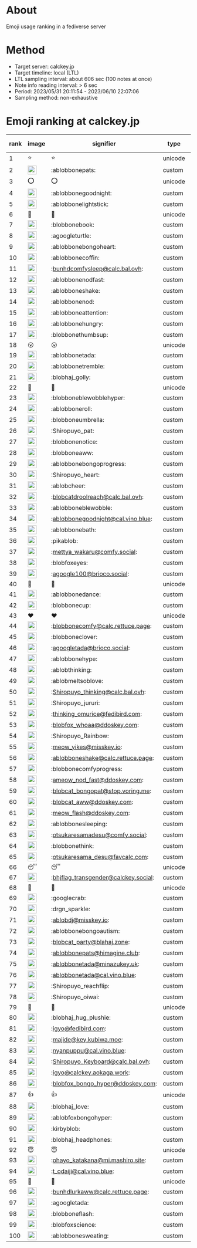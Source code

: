 # About
Emoji usage ranking in a fediverse server

# Method
- Target server: calckey.jp
- Target timeline: local (LTL)
- LTL sampling interval: about 606 sec (100 notes at once)
- Note info reading interval: > 6 sec
- Period: 2023/05/31 20:11:54 - 2023/06/10 22:07:06 
- Sampling method: non-exhaustive

# Emoji ranking at calckey.jp

|rank|image|signifier|type|frequency score|
|----|----|----|----|----|
|1|⭐|⭐|unicode|158|
|2|<img height="24" src="https://calckey.jp/emoji/ablobbonepats.webp">|:ablobbonepats:|custom|52|
|3|⭕|⭕|unicode|19|
|4|<img height="24" src="https://calckey.jp/emoji/ablobbonegoodnight.webp">|:ablobbonegoodnight:|custom|18|
|5|<img height="24" src="https://calckey.jp/emoji/ablobbonelightstick.webp">|:ablobbonelightstick:|custom|18|
|6|🎉|🎉|unicode|8|
|7|<img height="24" src="https://calckey.jp/emoji/blobbonebook.webp">|:blobbonebook:|custom|8|
|8|<img height="24" src="https://calckey.jp/emoji/agoogleturtle.webp">|:agoogleturtle:|custom|7|
|9|<img height="24" src="https://calckey.jp/emoji/ablobbonebongoheart.webp">|:ablobbonebongoheart:|custom|7|
|10|<img height="24" src="https://calckey.jp/emoji/ablobbonecoffin.webp">|:ablobbonecoffin:|custom|6|
|11|<img height="24" src="https://calckey.jp/emoji/bunhdcomfysleep.webp">|:bunhdcomfysleep@calc.bal.ovh:|custom|6|
|12|<img height="24" src="https://calckey.jp/emoji/ablobbonenodfast.webp">|:ablobbonenodfast:|custom|6|
|13|<img height="24" src="https://calckey.jp/emoji/ablobboneshake.webp">|:ablobboneshake:|custom|6|
|14|<img height="24" src="https://calckey.jp/emoji/ablobbonenod.webp">|:ablobbonenod:|custom|5|
|15|<img height="24" src="https://calckey.jp/emoji/ablobboneattention.webp">|:ablobboneattention:|custom|5|
|16|<img height="24" src="https://calckey.jp/emoji/ablobbonehungry.webp">|:ablobbonehungry:|custom|5|
|17|<img height="24" src="https://calckey.jp/emoji/blobbonethumbsup.webp">|:blobbonethumbsup:|custom|4|
|18|😮|😮|unicode|4|
|19|<img height="24" src="https://calckey.jp/emoji/ablobbonetada.webp">|:ablobbonetada:|custom|4|
|20|<img height="24" src="https://calckey.jp/emoji/ablobbonetremble.webp">|:ablobbonetremble:|custom|3|
|21|<img height="24" src="https://calckey.jp/emoji/blobhaj_golly.webp">|:blobhaj_golly:|custom|3|
|22|🦀|🦀|unicode|3|
|23|<img height="24" src="https://calckey.jp/emoji/blobboneblewobblehyper.webp">|:blobboneblewobblehyper:|custom|3|
|24|<img height="24" src="https://calckey.jp/emoji/ablobboneroll.webp">|:ablobboneroll:|custom|3|
|25|<img height="24" src="https://calckey.jp/emoji/blobboneumbrella.webp">|:blobboneumbrella:|custom|3|
|26|<img height="24" src="https://calckey.jp/emoji/Shiropuyo_pat.webp">|:Shiropuyo_pat:|custom|2|
|27|<img height="24" src="https://calckey.jp/emoji/blobbonenotice.webp">|:blobbonenotice:|custom|2|
|28|<img height="24" src="https://calckey.jp/emoji/blobboneaww.webp">|:blobboneaww:|custom|2|
|29|<img height="24" src="https://calckey.jp/emoji/ablobbonebongoprogress.webp">|:ablobbonebongoprogress:|custom|2|
|30|<img height="24" src="https://calckey.jp/emoji/Shiropuyo_heart.webp">|:Shiropuyo_heart:|custom|2|
|31|<img height="24" src="https://calckey.jp/emoji/ablobcheer.webp">|:ablobcheer:|custom|2|
|32|<img height="24" src="https://calckey.jp/emoji/blobcatdroolreach.webp">|:blobcatdroolreach@calc.bal.ovh:|custom|2|
|33|<img height="24" src="https://calckey.jp/emoji/ablobboneblewobble.webp">|:ablobboneblewobble:|custom|2|
|34|<img height="24" src="https://calckey.jp/emoji/ablobbonegoodnight.webp">|:ablobbonegoodnight@cal.vino.blue:|custom|2|
|35|<img height="24" src="https://calckey.jp/emoji/ablobbonebath.webp">|:ablobbonebath:|custom|2|
|36|<img height="24" src="https://calckey.jp/emoji/pikablob.webp">|:pikablob:|custom|2|
|37|<img height="24" src="https://calckey.jp/emoji/mettya_wakaru.webp">|:mettya_wakaru@comfy.social:|custom|2|
|38|<img height="24" src="https://calckey.jp/emoji/blobfoxeyes.webp">|:blobfoxeyes:|custom|2|
|39|<img height="24" src="https://calckey.jp/emoji/agoogle100.webp">|:agoogle100@brioco.social:|custom|2|
|40|🤯|🤯|unicode|2|
|41|<img height="24" src="https://calckey.jp/emoji/ablobbonedance.webp">|:ablobbonedance:|custom|2|
|42|<img height="24" src="https://calckey.jp/emoji/blobbonecup.webp">|:blobbonecup:|custom|2|
|43|❤|❤|unicode|2|
|44|<img height="24" src="https://calckey.jp/emoji/blobbonecomfy.webp">|:blobbonecomfy@calc.rettuce.page:|custom|2|
|45|<img height="24" src="https://calckey.jp/emoji/blobboneclover.webp">|:blobboneclover:|custom|2|
|46|<img height="24" src="https://calckey.jp/emoji/agoogletada.webp">|:agoogletada@brioco.social:|custom|2|
|47|<img height="24" src="https://calckey.jp/emoji/ablobbonehype.webp">|:ablobbonehype:|custom|1|
|48|<img height="24" src="https://calckey.jp/emoji/ablobthinking.webp">|:ablobthinking:|custom|1|
|49|<img height="24" src="https://calckey.jp/emoji/ablobmeltsoblove.webp">|:ablobmeltsoblove:|custom|1|
|50|<img height="24" src="https://calckey.jp/emoji/Shiropuyo_thinking.webp">|:Shiropuyo_thinking@calc.bal.ovh:|custom|1|
|51|<img height="24" src="https://calckey.jp/emoji/Shiropuyo_jururi.webp">|:Shiropuyo_jururi:|custom|1|
|52|<img height="24" src="https://calckey.jp/emoji/thinking_omurice.webp">|:thinking_omurice@fedibird.com:|custom|1|
|53|<img height="24" src="https://calckey.jp/emoji/blobfox_whoaa.webp">|:blobfox_whoaa@ddoskey.com:|custom|1|
|54|<img height="24" src="https://calckey.jp/emoji/Shiropuyo_Rainbow.webp">|:Shiropuyo_Rainbow:|custom|1|
|55|<img height="24" src="https://calckey.jp/emoji/meow_yikes.webp">|:meow_yikes@misskey.io:|custom|1|
|56|<img height="24" src="https://calckey.jp/emoji/ablobboneshake.webp">|:ablobboneshake@calc.rettuce.page:|custom|1|
|57|<img height="24" src="https://calckey.jp/emoji/blobbonecomfyprogress.webp">|:blobbonecomfyprogress:|custom|1|
|58|<img height="24" src="https://calckey.jp/emoji/ameow_nod_fast.webp">|:ameow_nod_fast@ddoskey.com:|custom|1|
|59|<img height="24" src="https://calckey.jp/emoji/blobcat_bongopat.webp">|:blobcat_bongopat@stop.voring.me:|custom|1|
|60|<img height="24" src="https://calckey.jp/emoji/blobcat_aww.webp">|:blobcat_aww@ddoskey.com:|custom|1|
|61|<img height="24" src="https://calckey.jp/emoji/meow_flash.webp">|:meow_flash@ddoskey.com:|custom|1|
|62|<img height="24" src="https://calckey.jp/emoji/ablobbonesleeping.webp">|:ablobbonesleeping:|custom|1|
|63|<img height="24" src="https://calckey.jp/emoji/otsukaresamadesu.webp">|:otsukaresamadesu@comfy.social:|custom|1|
|64|<img height="24" src="https://calckey.jp/emoji/blobbonethink.webp">|:blobbonethink:|custom|1|
|65|<img height="24" src="https://calckey.jp/emoji/otsukaresama_desu.webp">|:otsukaresama_desu@favcalc.com:|custom|1|
|66|😴|😴|unicode|1|
|67|<img height="24" src="https://calckey.jp/emoji/bhjflag_transgender.webp">|:bhjflag_transgender@calckey.social:|custom|1|
|68|🦆|🦆|unicode|1|
|69|<img height="24" src="https://calckey.jp/emoji/googlecrab.webp">|:googlecrab:|custom|1|
|70|<img height="24" src="https://calckey.jp/emoji/drgn_sparkle.webp">|:drgn_sparkle:|custom|1|
|71|<img height="24" src="https://calckey.jp/emoji/ablobdj.webp">|:ablobdj@misskey.io:|custom|1|
|72|<img height="24" src="https://calckey.jp/emoji/ablobbonebongoautism.webp">|:ablobbonebongoautism:|custom|1|
|73|<img height="24" src="https://calckey.jp/emoji/blobcat_party.webp">|:blobcat_party@blahaj.zone:|custom|1|
|74|<img height="24" src="https://calckey.jp/emoji/ablobbonepats.webp">|:ablobbonepats@himagine.club:|custom|1|
|75|<img height="24" src="https://calckey.jp/emoji/ablobbonetada.webp">|:ablobbonetada@minazukey.uk:|custom|1|
|76|<img height="24" src="https://calckey.jp/emoji/ablobbonetada.webp">|:ablobbonetada@cal.vino.blue:|custom|1|
|77|<img height="24" src="https://calckey.jp/emoji/Shiropuyo_reachflip.webp">|:Shiropuyo_reachflip:|custom|1|
|78|<img height="24" src="https://calckey.jp/emoji/Shiropuyo_oiwai.webp">|:Shiropuyo_oiwai:|custom|1|
|79|🍔|🍔|unicode|1|
|80|<img height="24" src="https://calckey.jp/emoji/blobhaj_hug_plushie.webp">|:blobhaj_hug_plushie:|custom|1|
|81|<img height="24" src="https://calckey.jp/emoji/igyo.webp">|:igyo@fedibird.com:|custom|1|
|82|<img height="24" src="https://calckey.jp/emoji/majide.webp">|:majide@key.kubiwa.moe:|custom|1|
|83|<img height="24" src="https://calckey.jp/emoji/nyanpuppu.webp">|:nyanpuppu@cal.vino.blue:|custom|1|
|84|<img height="24" src="https://calckey.jp/emoji/Shiropuyo_Keyboard.webp">|:Shiropuyo_Keyboard@calc.bal.ovh:|custom|1|
|85|<img height="24" src="https://calckey.jp/emoji/igyo.webp">|:igyo@calckey.aokaga.work:|custom|1|
|86|<img height="24" src="https://calckey.jp/emoji/blobfox_bongo_hyper.webp">|:blobfox_bongo_hyper@ddoskey.com:|custom|1|
|87|👍|👍|unicode|1|
|88|<img height="24" src="https://calckey.jp/emoji/blobhaj_love.webp">|:blobhaj_love:|custom|1|
|89|<img height="24" src="https://calckey.jp/emoji/ablobfoxbongohyper.webp">|:ablobfoxbongohyper:|custom|1|
|90|<img height="24" src="https://calckey.jp/emoji/kirbyblob.webp">|:kirbyblob:|custom|1|
|91|<img height="24" src="https://calckey.jp/emoji/blobhaj_headphones.webp">|:blobhaj_headphones:|custom|1|
|92|😇|😇|unicode|1|
|93|<img height="24" src="https://calckey.jp/emoji/ohayo_katakana.webp">|:ohayo_katakana@mi.mashiro.site:|custom|1|
|94|<img height="24" src="https://calckey.jp/emoji/t_odaiji.webp">|:t_odaiji@cal.vino.blue:|custom|1|
|95|🥞|🥞|unicode|1|
|96|<img height="24" src="https://calckey.jp/emoji/bunhdlurkaww.webp">|:bunhdlurkaww@calc.rettuce.page:|custom|1|
|97|<img height="24" src="https://calckey.jp/emoji/agoogletada.webp">|:agoogletada:|custom|1|
|98|<img height="24" src="https://calckey.jp/emoji/blobboneflash.webp">|:blobboneflash:|custom|1|
|99|<img height="24" src="https://calckey.jp/emoji/blobfoxscience.webp">|:blobfoxscience:|custom|1|
|100|<img height="24" src="https://calckey.jp/emoji/ablobbonesweating.webp">|:ablobbonesweating:|custom|1|
